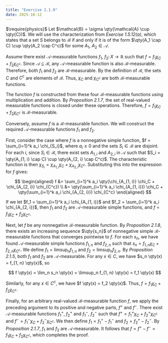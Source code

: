 ```yaml
---
title: "Exercise 2.1.9"
date: 2025-10-12
---
```

$\require{physics}$
Let $\mathcal{B} = \sigma \qty(\mathcal{A} \cup \qty{C})$. 
We will use the characterization from *Exercise 1.5.12(a)*, which states that a set $S$ belongs to $\mathcal{B}$ if and only if it is of the form $\qty(A_1 \cap C) \cup \qty(A_2 \cap C^c)$ for some $A_1$, $A_2 \in \mathcal{A}$. 

Assume there exist $\mathcal{A}$-measurable functions $f_1$, $f_2 \colon X \to \mathbb{R}$ such that $f = f_1 \chi_{C} + f_2 \chi_{C^c}$. 
Since $\mathcal{A} \subseteq \mathcal{B}$, any $\mathcal{A}$-measurable function is also $\mathcal{B}$-measurable. 
Therefore, both $f_1$ and $f_2$ are $\mathcal{B}$-measurable. 
By the definition of $\mathcal{B}$, the sets $C$ and $C^c$ are elements of $\mathcal{B}$. 
Thus, $\chi_C$ and $\chi_{C^c}$ are both $\mathcal{B}$-measurable functions. 

The function $f$ is constructed from these four $\mathcal{B}$-measurable functions using multiplication and addition. 
By *Proposition 2.1.7*, the set of real-valued measurable functions is closed under these operations. 
Therefore, $f = f_1 \chi_C + f_2 \chi_{C^c}$ is $\mathcal{B}$-measurable. 

Conversely, assume $f$ is a $\mathcal{B}$-measurable function. 
We will construct the required $\mathcal{A}$-measurable functions $f_1$ and $f_2$. 

First, consider the case where $f$ is a nonnegative simple function, $f = \sum_{i=1}^k a_i \chi_{S_i}$, where $a_i \geq 0$ and the sets $S_i \in \mathcal{B}$ are disjoint. 
For each $i$, since $S_i \in \mathcal{B}$, there exist sets $A_{1, i}$ and $A_{2, i}$ in $\mathcal{A}$ such that $S_i = \qty(A_{1, i} \cap C) \cup \qty(A_{2, i} \cap C^c)$. 
The characteristic function is then $\chi_{S_i} = \chi_{A_{1, i}} \chi_C + \chi_{A_{2, i}} \chi_{C^c}$. 
Substituting this into the expression for $f$ gives:

$$
\begin{aligned}
  f &= \sum_{i=1}^k a_i \qty(\chi_{A_{1, i}} \chi_C + \chi_{A_{2, i}} \chi_{C^c}) \\
  &= \qty(\sum_{i=1}^k a_i \chi_{A_{1, i}}) \chi_C + \qty(\sum_{i=1}^k a_i \chi_{A_{2, i}}) \chi_{C^c}
\end{aligned}
$$

If we let $f_1 = \sum_{i=1}^k a_i \chi_{A_{1, i}}$ and $f_2 = \sum_{i=1}^k a_i \chi_{A_{2, i}}$, then $f_1$ and $f_2$ are $\mathcal{A}$-measurable simple functions, and $f = f_1 \chi_C + f_2 \chi_{C^c}$. 

Next, let $f$ be any nonnegative $\mathcal{B}$-measurable function. 
By *Proposition 2.1.8*, there exists an increasing sequence $\qty{s_n}$ of nonnegative simple $\mathcal{B}$-measurable functions that converges pointwise to $f$. 
For each $s_n$, we have found $\mathcal{A}$-measurable simple functions $f_{1, n}$ and $f_{2, n}$ such that $s_n = f_{1, n} \chi_C + f_{2, n} \chi_{C^c}$. 
We define $f_1 = \limsup_n f_{1, n}$ and $f_2 = \limsup_n f_{2, n}$. 
By *Proposition 2.1.5*, both $f_1$ and $f_2$ are $\mathcal{A}$-measurable. 
For any $x \in C$, we have $s_n \qty(x) = f_{1, n} \qty(x)$, so 

$$
  f \qty(x) = \lim_n s_n \qty(x) = \limsup_n f_{1, n} \qty(x) = f_1 \qty(x)
$$

Similarly, for any $x \in C^c$, we have $f \qty(x) = f_2 \qty(x)$. 
Thus, $f = f_1 \chi_C + f_2 \chi_{C^c}$. 

Finally, for an arbitrary real-valued $\mathcal{B}$-measurable function $f$, we apply the preceding argument to its positive and negative parts, $f^+$ and $f^-$. 
There exist $\mathcal{A}$-measurable functions $f_1^+$, $f_2^+$ and $f_1^-$, $f_2^-$ such that $f^+ = f_1^+ \chi_C + f_2^+ \chi_{C^c}$ and $f^- = f_1^- \chi_C + f_2^- \chi_{C^c}$. 
We then define $f_1 = f_1^+ - f_1^-$ and $f_2 = f_2^+ - f_2^-$. 
By *Proposition 2.1.7*, $f_1$ and $f_2$ are $\mathcal{A}$-measurable. 
It follows that $f = f^+ - f^- = f_1 \chi_{C} + f_2 \chi_{C^c}$, which completes the proof. 

